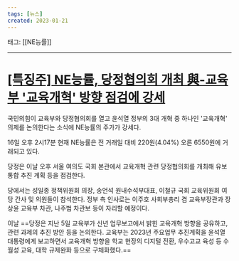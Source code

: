 ```yaml
---
tags: [뉴스]
created: 2023-01-21
---
```


태그: [[NE능률]]

___

# [[특징주] NE능률, 당정협의회 개최 與-교육부 '교육개혁' 방향 점검에 강세](https://n.news.naver.com/article/417/0000887224?sid=101)

국민의힘이 교육부와 당정협의회를 열고 윤석열 정부의 3대 개혁 중 하나인 '교육개혁' 의제를 논의한다는 소식에 NE능률의 주가가 강세다.   

16일 오후 2시17분 현재 NE능률은 전 거래일 대비 220원(4.04%) 오른 6550원에 거래되고 있다.

당정은 이날 오후 서울 여의도 국회 본관에서 교육개혁 관련 당정협의회를 개최해 유보통합 추진 계획 등을 점검한다.

당에서는 성일종 정책위원회 의장, 송언석 원내수석부대표, 이철규 국회 교육위원회 여당 간사 및 의원들이 참석한다. 정부 측 인사로는 이주호 사회부총리 겸 교육부장관과 장상윤 교육부 차관, 나주범 차관보 등이 자리할 예정이다.

이날 ==당정은 지난 5일 교육부가 신년 업무보고에서 밝힌 교육개혁 방향을 공유하고, 관련 과제의 추진 방안 등을 논의한다. 교육부는 2023년 주요업무 추진계획을 윤석열 대통령에게 보고하면서 교육개혁 방향을 학교 현장의 디지털 전환, 우수고교 육성 등 수월성 교육, 대학 규제완화 등으로 구체화했다.==
